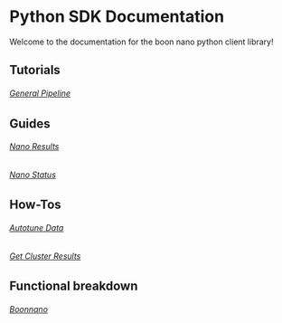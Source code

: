 # Python SDK Documentation
Welcome to the documentation for the boon nano python client library!

## Tutorials

###### [General Pipeline](Tutorial_The_General_Pipeline.md)

## Guides


###### [Nano Results](Guide_Nano_Results.md)
###### [Nano Status](Guide_Nano_Status.md)

## How-Tos

###### [Autotune Data](How_To_Autotune_Data.md)
###### [Get Cluster Results](How_To_Generate_Cluster_Results.md)

## Functional breakdown

###### [Boonnano](boonnano/index.html)
